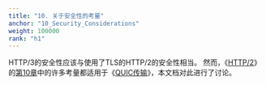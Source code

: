 ```yaml
---
title: "10. 关于安全性的考量"
anchor: "10_Security_Considerations"
weight: 100000
rank: "h1"
---
```


HTTP/3的安全性应该与使用了TLS的HTTP/2的安全性相当。
然而，《[HTTP/2]()》的[第10章]()中的许多考量都适用于《[QUIC传输]()》，本文档对此进行了讨论。
